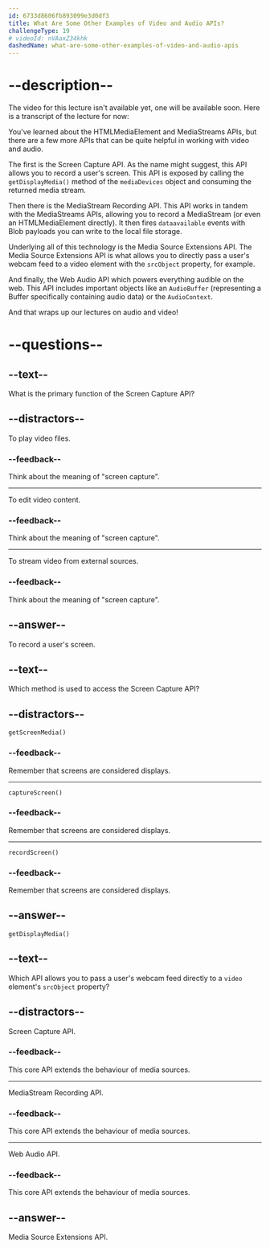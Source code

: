 ```yaml
---
id: 6733d8606fb893099e3d0df3
title: What Are Some Other Examples of Video and Audio APIs?
challengeType: 19
# videoId: nVAaxZ34khk
dashedName: what-are-some-other-examples-of-video-and-audio-apis
---
```


# --description--

The video for this lecture isn't available yet, one will be available soon. Here is a transcript of the lecture for now:

You've learned about the HTMLMediaElement and MediaStreams APIs, but there are a few more APIs that can be quite helpful in working with video and audio.

The first is the Screen Capture API. As the name might suggest, this API allows you to record a user's screen. This API is exposed by calling the `getDisplayMedia()` method of the `mediaDevices` object and consuming the returned media stream.

Then there is the MediaStream Recording API. This API works in tandem with the MediaStreams APIs, allowing you to record a MediaStream (or even an HTMLMediaElement directly). It then fires `dataavailable` events with Blob payloads you can write to the local file storage.

Underlying all of this technology is the Media Source Extensions API. The Media Source Extensions API is what allows you to directly pass a user's webcam feed to a video element with the `srcObject` property, for example. 

And finally, the Web Audio API which powers everything audible on the web. This API includes important objects like an `AudioBuffer` (representing a Buffer specifically containing audio data) or the `AudioContext`. 

And that wraps up our lectures on audio and video!

# --questions--

## --text--

What is the primary function of the Screen Capture API?

## --distractors--

To play video files.

### --feedback--

Think about the meaning of "screen capture".

---

To edit video content.

### --feedback--

Think about the meaning of "screen capture".

---

To stream video from external sources.

### --feedback--

Think about the meaning of "screen capture".

## --answer--

To record a user's screen.

## --text--

Which method is used to access the Screen Capture API?

## --distractors--

`getScreenMedia()`

### --feedback--

Remember that screens are considered displays.

---

`captureScreen()`

### --feedback--

Remember that screens are considered displays.

---

`recordScreen()`

### --feedback--

Remember that screens are considered displays.

## --answer--

`getDisplayMedia()`

## --text--

Which API allows you to pass a user's webcam feed directly to a `video` element's `srcObject` property?

## --distractors--

Screen Capture API.

### --feedback--

This core API extends the behaviour of media sources.

---

MediaStream Recording API.

### --feedback--

This core API extends the behaviour of media sources.

---

Web Audio API.

### --feedback--

This core API extends the behaviour of media sources.

## --answer--

Media Source Extensions API.


